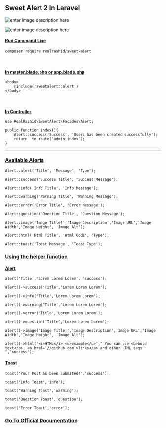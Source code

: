 ## Sweet Alert 2 In Laravel

![enter image description here](https://raw.githubusercontent.com/realrashid/sweet-alert/master/imgs/alert/SuccessAlert.png)

![enter image description here](https://raw.githubusercontent.com/realrashid/sweet-alert/master/imgs/toast/SuccessToast.png)
#### <u>Run Command Line</u>
	composer require realrashid/sweet-alert

<br>

#### <u> In master.blade.php or app.blade.php</u>
	
	<body>
	    @include('sweetalert::alert')
	</body>
<br>

#### <u> In Controller </u>
	
	use RealRashid\SweetAlert\Facades\Alert;
	
	public function index(){
		Alert::success('Success', 'Users has been created successfully');
		return  to_route('admin.index');
	}

***

### <u> Available Alerts </u>

```
Alert::alert('Title', 'Message', 'Type');
```
```
Alert::success('Success Title', 'Success Message');
```

```
Alert::info('Info Title', 'Info Message');
```

```
Alert::warning('Warning Title', 'Warning Message');
```

```
Alert::error('Error Title', 'Error Message');
```

```
Alert::question('Question Title', 'Question Message');
```

```
Alert::image('Image Title!','Image Description','Image URL','Image Width','Image Height', 'Image Alt');
```

```
Alert::html('Html Title', 'Html Code', 'Type');
```

```
Alert::toast('Toast Message', 'Toast Type');
```
### [Using the helper function](https://realrashid.github.io/sweet-alert/usage?id=using-the-helper-function)

#### [Alert](https://realrashid.github.io/sweet-alert/usage?id=alert)

```
alert('Title','Lorem Lorem Lorem', 'success');
```

```
alert()->success('Title','Lorem Lorem Lorem');
```

```
alert()->info('Title','Lorem Lorem Lorem');
```

```
alert()->warning('Title','Lorem Lorem Lorem');
```

```
alert()->error('Title','Lorem Lorem Lorem');
```

```
alert()->question('Title','Lorem Lorem Lorem');
```

```
alert()->image('Image Title!','Image Description','Image URL','Image Width','Image Height', 'Image Alt');
```

```
alert()->html('<i>HTML</i> <u>example</u>'," You can use <b>bold text</b>, <a href='//github.com'>links</a> and other HTML tags ",'success');
```

#### [Toast](https://realrashid.github.io/sweet-alert/usage?id=toast)

```
toast('Your Post as been submited!','success');
```
```
toast('Info Toast','info');
```
```
toast('Warning Toast','warning');
```
```
toast('Question Toast','question');
```
```
toast('Error Toast','error');
```

### [Go To Official Documentation](https://realrashid.github.io/sweet-alert/demo)
